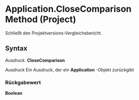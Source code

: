 
# Application.CloseComparison Method (Project)

Schließt den Projektversions-Vergleichsbericht.


## Syntax

 _Ausdruck_. **CloseComparison**

 _Ausdruck_ Ein Ausdruck, der ein **Application** -Objekt zurückgibt


### Rückgabewert

 **Boolean**

